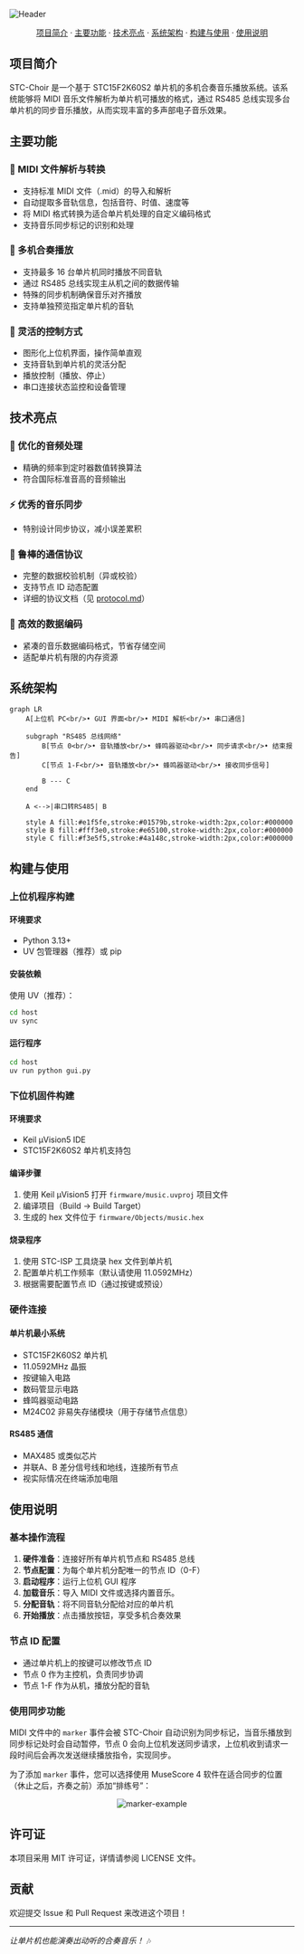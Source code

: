 ![Header](assets/github-header-banner.png)

<div align="center">
  <a href="#项目简介">项目简介</a> · 
  <a href="#主要功能">主要功能</a> · 
  <a href="#技术亮点">技术亮点</a> · 
  <a href="#系统架构">系统架构</a> · 
  <a href="#构建与使用">构建与使用</a> · 
  <a href="#使用说明">使用说明</a>
</div>

## 项目简介
STC-Choir 是一个基于 STC15F2K60S2 单片机的多机合奏音乐播放系统。该系统能够将 MIDI 音乐文件解析为单片机可播放的格式，通过 RS485 总线实现多台单片机的同步音乐播放，从而实现丰富的多声部电子音乐效果。

## 主要功能
### 🎵 MIDI 文件解析与转换
- 支持标准 MIDI 文件（.mid）的导入和解析
- 自动提取多音轨信息，包括音符、时值、速度等
- 将 MIDI 格式转换为适合单片机处理的自定义编码格式
- 支持音乐同步标记的识别和处理

### 🎼 多机合奏播放
- 支持最多 16 台单片机同时播放不同音轨
- 通过 RS485 总线实现主从机之间的数据传输
- 特殊的同步机制确保音乐对齐播放
- 支持单独预览指定单片机的音轨

### 🔧 灵活的控制方式
- 图形化上位机界面，操作简单直观
- 支持音轨到单片机的灵活分配
- 播放控制（播放、停止）
- 串口连接状态监控和设备管理

## 技术亮点
### 🎯 优化的音频处理
- 精确的频率到定时器数值转换算法
- 符合国际标准音高的音频输出

### ⚡ 优秀的音乐同步
- 特别设计同步协议，减小误差累积

### 🔄 鲁棒的通信协议
- 完整的数据校验机制（异或校验）
- 支持节点 ID 动态配置
- 详细的协议文档（见 [protocol.md](protocol.md)）

### 💾 高效的数据编码
- 紧凑的音乐数据编码格式，节省存储空间
- 适配单片机有限的内存资源

## 系统架构
```mermaid
graph LR
    A[上位机 PC<br/>• GUI 界面<br/>• MIDI 解析<br/>• 串口通信]
    
    subgraph "RS485 总线网络"
        B[节点 0<br/>• 音轨播放<br/>• 蜂鸣器驱动<br/>• 同步请求<br/>• 结束报告]
        C[节点 1-F<br/>• 音轨播放<br/>• 蜂鸣器驱动<br/>• 接收同步信号]
        
        B --- C
    end
    
    A <-->|串口转RS485| B
    
    style A fill:#e1f5fe,stroke:#01579b,stroke-width:2px,color:#000000
    style B fill:#fff3e0,stroke:#e65100,stroke-width:2px,color:#000000
    style C fill:#f3e5f5,stroke:#4a148c,stroke-width:2px,color:#000000
```

## 构建与使用
### 上位机程序构建
#### 环境要求
- Python 3.13+
- UV 包管理器（推荐）或 pip

#### 安装依赖
使用 UV（推荐）：
```bash
cd host
uv sync
```

#### 运行程序
```bash
cd host
uv run python gui.py
```

### 下位机固件构建
#### 环境要求
- Keil μVision5 IDE
- STC15F2K60S2 单片机支持包

#### 编译步骤
1. 使用 Keil μVision5 打开 `firmware/music.uvproj` 项目文件
2. 编译项目（Build → Build Target）
3. 生成的 hex 文件位于 `firmware/Objects/music.hex`

#### 烧录程序
1. 使用 STC-ISP 工具烧录 hex 文件到单片机
2. 配置单片机工作频率（默认请使用 11.0592MHz）
3. 根据需要配置节点 ID（通过按键或预设）

### 硬件连接
#### 单片机最小系统
- STC15F2K60S2 单片机
- 11.0592MHz 晶振
- 按键输入电路
- 数码管显示电路
- 蜂鸣器驱动电路
- M24C02 非易失存储模块（用于存储节点信息）

#### RS485 通信
- MAX485 或类似芯片
- 并联A、B 差分信号线和地线，连接所有节点
- 视实际情况在终端添加电阻

## 使用说明
### 基本操作流程
1. **硬件准备**：连接好所有单片机节点和 RS485 总线
2. **节点配置**：为每个单片机分配唯一的节点 ID（0-F）
3. **启动程序**：运行上位机 GUI 程序
4. **加载音乐**：导入 MIDI 文件或选择内置音乐。
5. **分配音轨**：将不同音轨分配给对应的单片机
6. **开始播放**：点击播放按钮，享受多机合奏效果

### 节点 ID 配置
- 通过单片机上的按键可以修改节点 ID
- 节点 0 作为主控机，负责同步协调
- 节点 1-F 作为从机，播放分配的音轨

### 使用同步功能
MIDI 文件中的 `marker` 事件会被 STC-Choir 自动识别为同步标记，当音乐播放到同步标记处时会自动暂停，节点 0 会向上位机发送同步请求，上位机收到请求一段时间后会再次发送继续播放指令，实现同步。

为了添加 `marker` 事件，您可以选择使用 MuseScore 4 软件在适合同步的位置（休止之后，齐奏之前）添加“排练号”：

<div align=center>
<img src="assets/marker-example.png" alt="marker-example">
</div>

## 许可证
本项目采用 MIT 许可证，详情请参阅 LICENSE 文件。

## 贡献
欢迎提交 Issue 和 Pull Request 来改进这个项目！

---

*让单片机也能演奏出动听的合奏音乐！* 🎶
